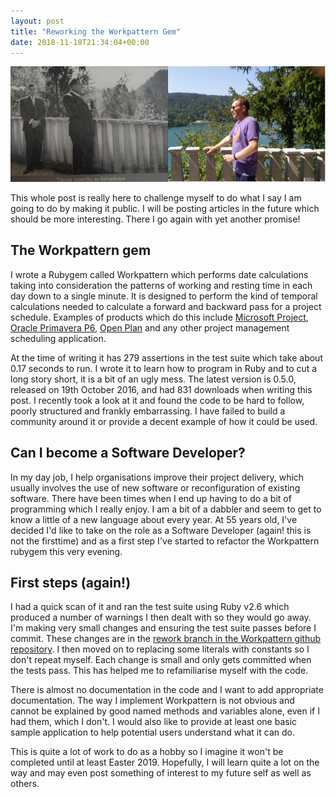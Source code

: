 ```yaml
---
layout: post
title: "Reworking the Workpattern Gem"
date: 2018-11-18T21:34:04+00:00
---
```

![rework](/images/reworking_workpattern_gem.png)

This whole post is really here to challenge myself to do what I say I am going to do by making it public.  I will be posting articles in the future which should be more interesting.  There I go again with yet another promise!

## The Workpattern gem
I wrote a Rubygem called Workpattern which performs date calculations taking into consideration the patterns of working and resting time in each day down to a single minute.  It is designed to perform the kind of temporal calculations needed to calculate a forward and backward pass for a project schedule.  Examples of products which do this include [Microsoft Project](https://products.office.com/en-gb/project/project-and-portfolio-management-software), [Oracle Primavera P6](https://www.oracle.com/applications/primavera/products/project-portfolio-management/), [Open Plan](https://www.deltek.com/en/products/project-and-portfolio-management/open-plan) and any other project management scheduling application.

At the time of writing it has 279 assertions in the test suite which take about 0.17 seconds to run.  I wrote it to learn how to program in Ruby and to cut a long story short, it is a bit of an ugly mess.  The latest version is 0.5.0, released on 19th October 2016, and had 831 downloads when writing this post.  I recently took a look at it and found the code to be hard to follow, poorly structured and frankly embarrassing.  I have failed to build a community around it or provide a decent example of how it could be used.

## Can I become a Software Developer?
In my day job, I help organisations improve their project delivery, which usually involves the use of new software or reconfiguration of existing software.  There have been times when I end up having to do a bit of programming which I really enjoy.  I am a bit of a dabbler and seem to get to know a little of a new language about every year.  At 55 years old, I've decided I'd like to take on the role as a Software Developer (again! this is not the firsttime) and as a first step I've started to refactor the Workpattern rubygem this very evening.

## First steps (again!)
I had a quick scan of it and ran the test suite using Ruby v2.6 which produced a number of warnings I then dealt with so they would go away.  I'm making very small changes and ensuring the test suite passes before I commit.  These changes are in the [rework branch in the Workpattern github repository](https://github.com/callenb/workpattern/tree/rework).  I then moved on to replacing some literals with constants so I don't repeat myself.  Each change is small and only gets committed when the tests pass.  This has helped me to refamiliarise myself with the code.

There is almost no documentation in the code and I want to add appropriate documentation.  The way I implement Workpattern is not obvious and cannot be explained by good named methods and variables alone, even if I had them, which I don't.  I would also like to provide at least one basic sample application to help potential users understand what it can do.

This is quite a lot of work to do as a hobby so I imagine it won't be completed until at least Easter 2019.  Hopefully, I will learn quite a lot on the way and may even post something of interest to my future self as well as others.
